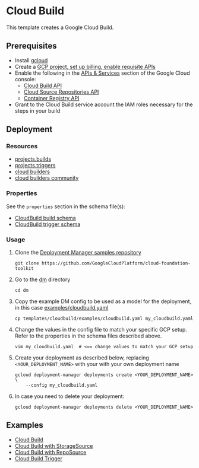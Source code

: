# Cloud Build

This template creates a Google Cloud Build.

## Prerequisites

- Install [gcloud](https://cloud.google.com/sdk)
- Create a [GCP project, set up billing, enable requisite APIs](../project/README.md)
- Enable the following in the [APIs & Services](https://console.cloud.google.com/apis/dashboard) section of the Google Cloud console:
  - [Cloud Build API](https://console.cloud.google.com/apis/library/cloudbuild.googleapis.com)
  - [Cloud Source Repositories API](https://console.cloud.google.com/apis/library/sourcerepo.googleapis.com)
  - [Container Registry API](https://console.cloud.google.com/apis/library/containerregistry.googleapis.com)
- Grant to the Cloud Build service account the IAM roles necessary for the steps in your build

## Deployment

### Resources

- [projects.builds](https://cloud.google.com/cloud-build/docs/api/reference/rest/v1/projects.builds)
- [projects.triggers](https://cloud.google.com/cloud-build/docs/api/reference/rest/v1/projects.triggers)
- [cloud builders](https://cloud.google.com/cloud-build/docs/cloud-builders)
- [cloud builders community](https://github.com/GoogleCloudPlatform/cloud-builders-community)

### Properties

See the `properties` section in the schema file(s):

- [CloudBuild build schema](cloudbuild.py.schema)
- [CloudBuild trigger schema](trigger.py.schema)

### Usage

1. Clone the [Deployment Manager samples repository](https://github.com/GoogleCloudPlatform/cloud-foundation-toolkit)

    ```shell
    git clone https://github.com/GoogleCloudPlatform/cloud-foundation-toolkit
    ```

2. Go to the [dm](../../) directory

    ```shell
    cd dm
    ```

3. Copy the example DM config to be used as a model for the deployment, in this case [examples/cloudbuild.yaml](examples/cloudbuild.yaml)

    ```shell
    cp templates/cloudbuild/examples/cloudbuild.yaml my_cloudbuild.yaml
    ```

4. Change the values in the config file to match your specific GCP setup.
   Refer to the properties in the schema files described above.

    ```shell
    vim my_cloudbuild.yaml  # <== change values to match your GCP setup
    ```

5. Create your deployment as described below, replacing `<YOUR_DEPLOYMENT_NAME>`
   with your with your own deployment name

    ```shell
    gcloud deployment-manager deployments create <YOUR_DEPLOYMENT_NAME> \
        --config my_cloudbuild.yaml
    ```

6. In case you need to delete your deployment:

    ```shell
    gcloud deployment-manager deployments delete <YOUR_DEPLOYMENT_NAME>
    ```

## Examples

- [Cloud Build](examples/cloudbuild.yaml)
- [Cloud Build with StorageSource](examples/cloudbuild_storagesource.yaml)
- [Cloud Build with RepoSource](examples/cloudbuild_reposource.yaml)
- [Cloud Build Trigger](examples/cloudbuild_trigger.yaml)

